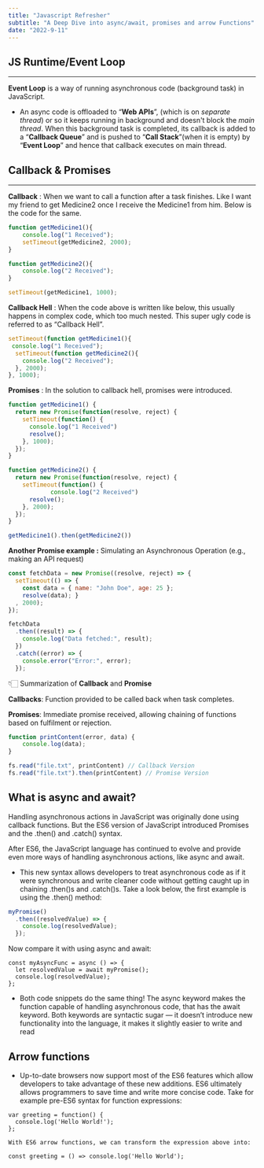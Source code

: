```yaml
---
title: "Javascript Refresher"
subtitle: "A Deep Dive into async/await, promises and arrow Functions"
date: "2022-9-11"
---
```


## JS Runtime/Event Loop

---

**Event Loop** is a way of running asynchronous code (background task) in JavaScript. 

- An async code is offloaded to “**Web APIs**”, (which is on *separate thread*) or so it keeps running in background and doesn't block the *main thread*. When this background task is completed, its callback is added to a “**Callback Queue**” and is pushed to “**Call Stack**”(when it is empty) by “**Event Loop**” and hence that callback executes on main thread.

## Callback & Promises

---

**Callback** : When we want to call a function after a task finishes. Like I want my friend to get Medicine2 once I receive the Medicine1 from him. Below is the code for the same.

```jsx
function getMedicine1(){
	console.log("1 Received");
	setTimeout(getMedicine2, 2000);
}

function getMedicine2(){
	console.log("2 Received");
}

setTimeout(getMedicine1, 1000);
```

**Callback Hell** : When the code above is written like below, this usually happens in complex code, which too much nested. This super ugly code is referred to as “Callback Hell”.

```jsx
setTimeout(function getMedicine1(){
 console.log("1 Received");
  setTimeout(function getMedicine2(){
	console.log("2 Received"); 
  }, 2000);
}, 1000);
```

**Promises** : In the solution to callback hell, promises were introduced.

```Javascript
function getMedicine1() {
  return new Promise(function(resolve, reject) {
    setTimeout(function() {
      console.log("1 Received")
      resolve();
    }, 1000);
  });
}

function getMedicine2() {
  return new Promise(function(resolve, reject) {
    setTimeout(function() {
			console.log("2 Received")
      resolve();
    }, 2000);
  });
}

getMedicine1().then(getMedicine2())
```

**Another Promise example :** Simulating an Asynchronous Operation (e.g., making an API request)

```jsx
const fetchData = new Promise((resolve, reject) => {
  setTimeout(() => {
    const data = { name: "John Doe", age: 25 };
    resolve(data); }
  , 2000);
});

fetchData
  .then((result) => {
    console.log("Data fetched:", result);
  })
  .catch((error) => {
    console.error("Error:", error);
  });
  ```


  
👇🏻 Summarization of **Callback** and **Promise**



**Callbacks**: Function provided to be called back when task completes.

**Promises**: Immediate promise received, allowing chaining of functions based on fulfilment or rejection.
```jsx
function printContent(error, data) {
	console.log(data);
}

fs.read("file.txt", printContent) // Callback Version
fs.read("file.txt").then(printContent) // Promise Version
```


## What is async and await?
Handling asynchronous actions in JavaScript was originally done using callback functions. But the ES6 version of JavaScript introduced Promises and the .then() and .catch() syntax.

After ES6, the JavaScript language has continued to evolve and provide even more ways of handling asynchronous actions, like async and await. 

- This new syntax allows developers to treat asynchronous code as if it were synchronous and write cleaner code without getting caught up in chaining .then()s and .catch()s. Take a look below, the first example is using the .then() method:

```jsx
myPromise()
  .then((resolvedValue) => {
    console.log(resolvedValue);
  });
```

Now compare it with using async and await:

```Jsx
const myAsyncFunc = async () => {
  let resolvedValue = await myPromise();
  console.log(resolvedValue);
};
```

- Both code snippets do the same thing! The async keyword makes the function capable of handling asynchronous code, that has the await keyword. Both keywords are syntactic sugar — it doesn’t introduce new functionality into the language, it makes it slightly easier to write and read

## Arrow functions
- Up-to-date browsers now support most of the ES6 features which allow developers to take advantage of these new additions. ES6 ultimately allows programmers to save time and write more concise code. Take for example pre-ES6 syntax for function expressions:

```Jsx
var greeting = function() {
  console.log('Hello World!');  
};

With ES6 arrow functions, we can transform the expression above into:

const greeting = () => console.log('Hello World'); 
```